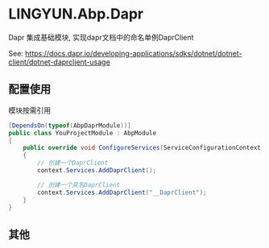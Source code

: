 # LINGYUN.Abp.Dapr

Dapr 集成基础模块, 实现dapr文档中的命名单例DaprClient

See: https://docs.dapr.io/developing-applications/sdks/dotnet/dotnet-client/dotnet-daprclient-usage

## 配置使用

模块按需引用

```csharp
[DependsOn(typeof(AbpDaprModule))]
public class YouProjectModule : AbpModule
{
	public override void ConfigureServices(ServiceConfigurationContext context)
    {
        // 创建一个DaprClient
        context.Services.AddDaprClient();

        // 创建一个具名DaprClient
        context.Services.AddDaprClient("__DaprClient");
    }
}
```

## 其他
